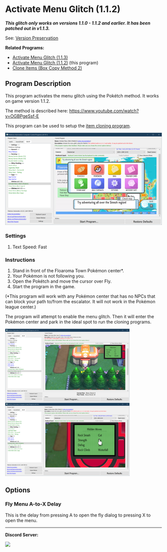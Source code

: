 # Activate Menu Glitch (1.1.2)

***This glitch only works on versions 1.1.0 - 1.1.2 and earlier. It has been patched out in v1.1.3.***

See: [Version Preservation](VersionPreservation.md)

**Related Programs:**
- [Activate Menu Glitch (1.1.3)](ActivateMenuGlitch-Poketch.md)
- [Activate Menu Glitch (1.1.2)](ActivateMenuGlitch-Poketch.md) (this program)
- [Clone Items (Box Copy Method 2)](CloneItemsBoxCopy2.md)

## Program Description

This program activates the menu glitch using the Pokétch method. It works on game version 1.1.2.

The method is described here: https://www.youtube.com/watch?v=OGBPgeSsf-E

This program can be used to setup the [item cloning program](CloneItemsBoxCopy2.md).

<img src="images/ActivateMenuGlitch-Poketch-0.png">

### Settings

1. Text Speed: Fast

### Instructions

1. Stand in front of the Floaroma Town Pokémon center*.
2. Your Pokémon is not following you.
3. Open the Pokétch and move the cursor over Fly.
4. Start the program in the game.

(*This program will work with any Pokémon center that has no NPCs that can block your path to/from the escalator. It will not work in the Pokémon league center.)

The program will attempt to enable the menu glitch. Then it will enter the Pokémon center and park in the ideal spot to run the cloning programs.

<img src="images/ActivateMenuGlitch-Poketch-1.png" width="400"> <img src="images/ActivateMenuGlitch-Poketch-2.png" width="400">

## Options

### Fly Menu A-to-X Delay

This is the delay from pressing A to open the fly dialog to pressing X to open the menu.

<hr>

**Discord Server:** 

[<img src="https://canary.discordapp.com/api/guilds/695809740428673034/widget.png?style=banner2">](https://discord.gg/cQ4gWxN)
